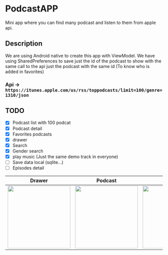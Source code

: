 # PodcastAPP
Mini app where you can find many podcast and listen to them from apple api.

## Description
We are using Android native to create this app with ViewModel.
We have using SharedPreferences to save just the id of the podcast to show with the same call to the api just the podcast with the same id (To know who is added in favorites)

### Api ->  `https://itunes.apple.com/us/rss/toppodcasts/limit=100/genre=1310/json`

## TODO
- [x] Podcast list with 100 podcat
- [x] Podcast detail
- [x] Favorites podcasts
- [x] drawer
- [x] Search
- [x] Gender search
- [x] play music (Just the same demo track in everyone)
- [ ]  Save data local (sqlite...)
- [ ]  Episodes detail 

Drawer         |  Podcast         | Favorites                       | Detail podcast
:-------------------------:|:-------------------------:|:-------------------------:|:-------------------------:
<img src="https://user-images.githubusercontent.com/57421143/223562534-1fbe3086-1a65-433b-9434-4eb668a8c28f.jpeg" width="200"> | <img src="https://user-images.githubusercontent.com/57421143/223562549-5143d22a-29d8-4567-8e24-5a6ff65481d4.jpeg" width="200">  | <img src="https://user-images.githubusercontent.com/57421143/223562510-9efdf3b9-7e57-4f16-a157-a2af2f3fe64d.jpeg" width="200"> | <img src="https://user-images.githubusercontent.com/57421143/223562314-85dccc17-8949-424e-b4a8-36910f8d91db.jpeg" width="200">






